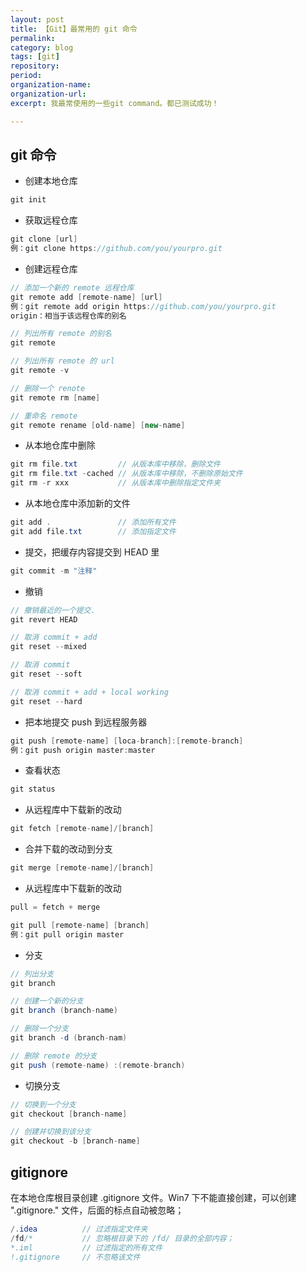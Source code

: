 ```yaml
---
layout: post
title: 【Git】最常用的 git 命令
permalink: 
category: blog
tags: [git]
repository: 
period: 
organization-name: 
organization-url: 
excerpt: 我最常使用的一些git command。都已测试成功！

---
```


## git 命令

* 创建本地仓库

```java
git init
```

* 获取远程仓库

```java
git clone [url]
例：git clone https://github.com/you/yourpro.git
```

* 创建远程仓库

```java
// 添加一个新的 remote 远程仓库
git remote add [remote-name] [url]
例：git remote add origin https://github.com/you/yourpro.git
origin：相当于该远程仓库的别名

// 列出所有 remote 的别名
git remote

// 列出所有 remote 的 url
git remote -v

// 删除一个 renote
git remote rm [name]

// 重命名 remote
git remote rename [old-name] [new-name]
```

* 从本地仓库中删除

```java
git rm file.txt         // 从版本库中移除，删除文件
git rm file.txt -cached // 从版本库中移除，不删除原始文件
git rm -r xxx           // 从版本库中删除指定文件夹
```

* 从本地仓库中添加新的文件

```java
git add .               // 添加所有文件
git add file.txt        // 添加指定文件
```

* 提交，把缓存内容提交到 HEAD 里

```java
git commit -m "注释"
```

* 撤销

```java
// 撤销最近的一个提交.
git revert HEAD

// 取消 commit + add
git reset --mixed

// 取消 commit
git reset --soft

// 取消 commit + add + local working
git reset --hard
```

* 把本地提交 push 到远程服务器

```java
git push [remote-name] [loca-branch]:[remote-branch]
例：git push origin master:master
```

* 查看状态

```java
git status
```

* 从远程库中下载新的改动

```java
git fetch [remote-name]/[branch]
```

* 合并下载的改动到分支

```java
git merge [remote-name]/[branch]
```

* 从远程库中下载新的改动

```java
pull = fetch + merge

git pull [remote-name] [branch]
例：git pull origin master
```

* 分支

```java
// 列出分支
git branch

// 创建一个新的分支
git branch (branch-name)

// 删除一个分支
git branch -d (branch-nam)

// 删除 remote 的分支
git push (remote-name) :(remote-branch)
```

* 切换分支

```java
// 切换到一个分支
git checkout [branch-name]

// 创建并切换到该分支
git checkout -b [branch-name]
```

## gitignore

在本地仓库根目录创建 .gitignore 文件。Win7 下不能直接创建，可以创建 ".gitignore." 文件，后面的标点自动被忽略；

```java
/.idea          // 过滤指定文件夹
/fd/*           // 忽略根目录下的 /fd/ 目录的全部内容；
*.iml           // 过滤指定的所有文件
!.gitignore     // 不忽略该文件
```

